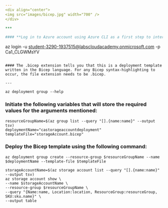 ```yaml
---
<div align="center">
<img src="images/bicep.jpg" width="700" />
</div>

***

#### **Log in to Azure account using Azure CLI as a first step to interact with Azure resources by using the following command:**

```
az login -u student-3290-1937515@labscloudacademy.onmicrosoft.com -p Ca1_CLGWMsYV
```

#### The .bicep extension tells you that this is a deployment template written in the Bicep language. For any Bicep syntax-highlighting to occur, the file extension needs to be .bicep.

---
```


```
az deployment group --help
```

### **Initiate the following variables that will store the required values for the arguments mentioned:**

```
resourceGroupName=$(az group list --query "[].{name:name}" --output tsv)
deploymentName="castorageaccountdeployment"
templateFile="storageAccount.bicep"
```

### **Deploy the Bicep template using the following command:**

```
az deployment group create --resource-group $resourceGroupName --name $deploymentName --template-file $templateFile
```

```
storageAccountName=$(az storage account list --query "[].{name:name}" --output tsv)
az storage account show \
--name $storageAccountName \
--resource-group $resourceGroupName \
--query "{Name:name, Location:location, ResourceGroup:resourceGroup, SKU:sku.name}" \
--output table
```
